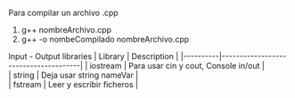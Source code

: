 Para compilar un archivo .cpp
1. g++ nombreArchivo.cpp
2. g++ -o nombeCompilado nombreArchivo.cpp

Input - Output libraries
| Library  | Description                          |
|----------|--------------------------------------|
| iostream | Para usar cin y cout, Console in/out |  
| string   | Deja usar string nameVar             |   
| fstream  | Leer y escribir ficheros             |
   
